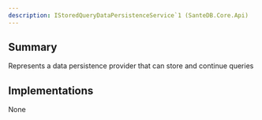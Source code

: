 ```yaml
---
description: IStoredQueryDataPersistenceService`1 (SanteDB.Core.Api)
---
```


## Summary
Represents a data persistence provider that can store and continue queries

## Implementations

None

